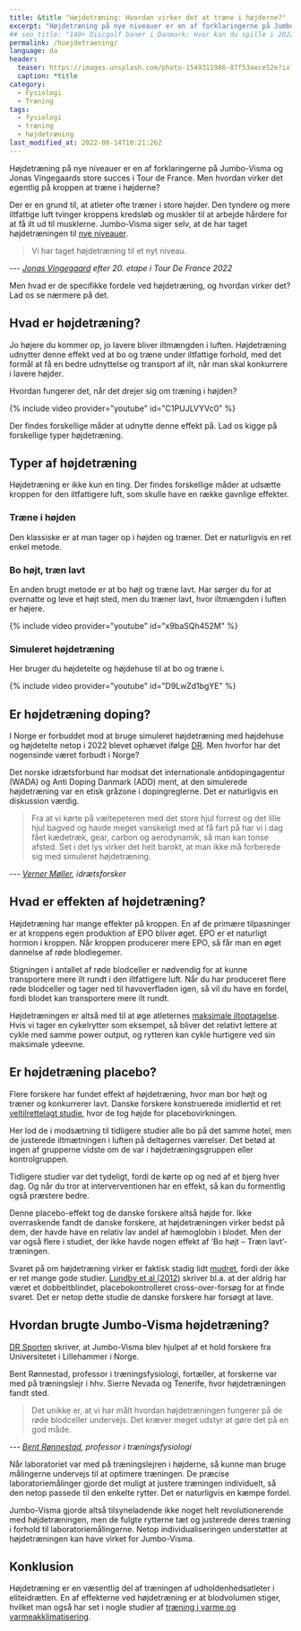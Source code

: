 ```yaml
---
title: &title "Højdetræning: Hvordan virker det at træne i højderne?"
excerpt: "Højdetræning på nye niveauer er en af forklaringerne på Jumbo-Visma og Jonas Vingegaards store succes i Tour de France. Men hvordan virker det egentlig på kroppen at træne i højderne?"
## seo_title: "140+ Discgolf baner i Danmark: Hvor kan du spille i 2022?"
permalink: /hoejdetraening/
language: da
header:
  teaser: https://images.unsplash.com/photo-1549311986-87f53aece52e?ixlib=rb-1.2.1&ixid=MnwxMjA3fDB8MHxwaG90by1wYWdlfHx8fGVufDB8fHx8&auto=format&fit=crop&h=300&w=400&q=10
  caption: *title
category:
  - Fysiologi
  - Træning
tags:
  - fysiologi
  - træning
  - højdetræning
last_modified_at: 2022-08-14T10:21:26Z
---
```


Højdetræning på nye niveauer er en af forklaringerne på Jumbo-Visma og Jonas Vingegaards store succes i Tour de France. Men hvordan virker det egentlig på kroppen at træne i højderne?

Der er en grund til, at atleter ofte træner i store højder. Den tyndere og mere iltfattige luft tvinger kroppens kredsløb og muskler til at arbejde hårdere for at få ilt ud til musklerne. Jumbo-Visma siger selv, at de har taget højdetræningen til [nye niveauer](https://www.dr.dk/sporten/cykling/tourdefrance/hvad-er-hemmeligheden-bag-vingegaards-succes-norsk-forskning-er-en-del).

> Vi har taget højdetræning til et nyt niveau.

--- <cite>[Jonas Vingegaard](https://sport.tv2.dk/cykling/2022-07-23-vingegaard-med-klart-svar-jeg-er-fuldstaendig-ren) efter 20. etape i Tour De France 2022</cite>

Men hvad er de specifikke fordele ved højdetræning, og hvordan virker det? Lad os se nærmere på det.

## Hvad er højdetræning?

Jo højere du kommer op, jo lavere bliver iltmængden i luften. Højdetræning udnytter denne effekt ved at bo og træne under iltfattige forhold, med det formål at få en bedre udnyttelse og transport af ilt, når man skal konkurrere i lavere højder.

Hvordan fungerer det, når det drejer sig om træning i højden?

{% include video provider="youtube" id="C1PUJLVYVc0" %}

Der findes forskellige måder at udnytte denne effekt på. Lad os kigge på forskellige typer højdetræning.

## Typer af højdetræning

Højdetræning er ikke kun en ting. Der findes forskellige måder at udsætte kroppen for den iltfattigere luft, som skulle have en række gavnlige effekter.

### Træne i højden

Den klassiske er at man tager op i højden og træner. Det er naturligvis en ret enkel metode.

### Bo højt, træn lavt

En anden brugt metode er at bo højt og træne lavt. Har sørger du for at overnatte og leve et højt sted, men du træner lavt, hvor iltmængden i luften er højere.

{% include video provider="youtube" id="x9baSQh452M" %}

### Simuleret højdetræning

Her bruger du højdetelte og højdehuse til at bo og træne i.

{% include video provider="youtube" id="D9LwZd1bgYE" %}

## Er højdetræning doping?

I Norge er forbuddet mod at bruge simuleret højdetræning med højdehuse og højdetelte netop i 2022 blevet ophævet ifølge [DR](https://www.dr.dk/sporten/oevrig/norske-atleter-har-betalt-en-hoej-pris-nu-er-forbuddet-mod-simuleret-hoejdetraening). Men hvorfor har det nogensinde været forbudt i Norge?

Det norske idrætsforbund har modsat det internationale antidopingagentur (WADA) og Anti Doping Danmark (ADD) ment, at den simulerede højdetræning var en etisk gråzone i dopingreglerne. Det er naturligvis en diskussion værdig.

> Fra at vi kørte på væltepeteren med det store hjul forrest og det lille hjul bagved og havde meget vanskeligt med at få fart på har vi i dag fået kædetræk, gear, carbon og aerodynamik, så man kan tonse afsted. Set i det lys virker det helt barokt, at man ikke må forberede sig med simuleret højdetræning.

--- <cite>[Verner Møller](https://www.dr.dk/sporten/oevrig/norske-atleter-har-betalt-en-hoej-pris-nu-er-forbuddet-mod-simuleret-hoejdetraening), idrætsforsker</cite>

## Hvad er effekten af højdetræning?

Højdetræning har mange effekter på kroppen. En af de primære tilpasninger er at kroppens egen produktion af EPO bliver øget. EPO er et naturligt hormon i kroppen. Når kroppen producerer mere EPO, så får man en øget dannelse af røde blodlegemer.

Stigningen i antallet af røde blodceller er nødvendig for at kunne transportere mere ilt rundt i den iltfattigere luft. Når du har produceret flere røde blodceller og tager ned til havoverfladen igen, så vil du have en fordel, fordi blodet kan transportere mere ilt rundt.

Højdetræningen er altså med til at øge atleternes [maksimale iltoptagelse](/maksimale-iltoptagelse-vo2max/). Hvis vi tager en cykelrytter som eksempel, så bliver det relativt lettere at cykle med samme power output, og rytteren kan cykle hurtigere ved sin maksimale ydeevne.

## Er højdetræning placebo?

Flere forskere har fundet effekt af højdetræning, hvor man bor højt og træner og konkurrerer lavt. Danske forskere konstruerede imidlertid et ret [veltilrettelagt studie](https://videnskab.dk/krop-sundhed/hojdetraening-er-det-meste-placebo), hvor de tog højde for placebovirkningen.

Her lod de i modsætning til tidligere studier alle bo på det samme hotel, men de justerede iltmætningen i luften på deltagernes værelser. Det betød at ingen af grupperne vidste om de var i højdetræningsgruppen eller kontrolgruppen.

Tidligere studier var det tydeligt, fordi de kørte op og ned af et bjerg hver dag. Og når du tror at interverventionen har en effekt, så kan du formentlig også præstere bedre.

Denne placebo-effekt tog de danske forskere altså højde for. Ikke overraskende fandt de danske forskere, at højdetræningen virker bedst på dem, der havde have en relativ lav andel af hæmoglobin i blodet. Men der var også flere i studiet, der ikke havde nogen effekt af ’Bo højt – Træn lavt’-træningen.

Svaret på om højdetræning virker er faktisk stadig lidt [mudret](https://videnskab.dk/krop-sundhed/virker-hoejdetraening-overhovedet), fordi der ikke er ret mange gode studier. [Lundby et al (2012)](https://www.ncbi.nlm.nih.gov/pubmed/22797528) skriver bl.a. at der aldrig har været et dobbeltblindet, placebokontrolleret cross-over-forsøg for at finde svaret. Det er netop dette studie de danske forskere har forsøgt at lave.

## Hvordan brugte Jumbo-Visma højdetræning?

[DR Sporten](https://www.dr.dk/sporten/cykling/tourdefrance/hvad-er-hemmeligheden-bag-vingegaards-succes-norsk-forskning-er-en-del) skriver, at Jumbo-Visma blev hjulpet af et hold forskere fra Universitetet i Lillehammer i Norge.

Bent Rønnestad, professor i træningsfysiologi, fortæller, at forskerne var med på træningslejr i hhv. Sierre Nevada og Tenerife, hvor højdetræningen fandt sted.

> Det unikke er, at vi har målt hvordan højdetræningen fungerer på de røde blodceller undervejs. Det kræver meget udstyr at gøre det på en god måde.

--- <cite>[Bent Rønnestad](https://www.dr.dk/sporten/cykling/tourdefrance/hvad-er-hemmeligheden-bag-vingegaards-succes-norsk-forskning-er-en-del), professor i træningsfysiologi</cite>

Når laboratoriet var med på træningslejren i højderne, så kunne man bruge målingerne undervejs til at optimere træningen. De præcise laboratoriemålinger gjorde det muligt at justere træningen individuelt, så den netop passede til den enkelte rytter. Det er naturligvis en kæmpe fordel.

Jumbo-Visma gjorde altså tilsyneladende ikke noget helt revolutionerende med højdetræningen, men de fulgte rytterne tæt og justerede deres træning i forhold til laboratoriemålingerne. Netop individualiseringen understøtter at højdetræningen kan have virket for Jumbo-Visma.

## Konklusion

Højdetræning er en væsentlig del af træningen af udholdenhedsatleter i eliteidrætten. En af effekterne ved højdetræning er at blodvolumen stiger, hvilket man også har set i nogle studier af [træning i varme og varmeakklimatisering](/varmeakklimatisering-traening-i-varmen/).
